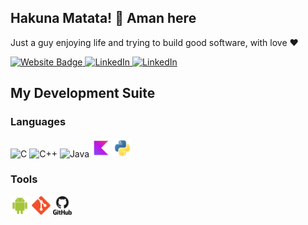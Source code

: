 ## Hakuna Matata! 🌵 Aman here
Just a guy enjoying life and trying to build good software, with love ♥️ 

<p> 
  <a href="https://bit.ly/3CMztxE"> <img src="https://img.shields.io/badge/-Aman's Notion-000000?style=for-the-badge&amp;labelColor=363232&amp;logo=Notion&amp;link=https://bit.ly/3CMztxE" alt="Website Badge"> </a>
  <a href="https://www.linkedin.com/in/aman-kumar-sde/"> <img src="https://img.shields.io/badge/-LinkedIn-000000?style=for-the-badge&amp;labelColor=0A66C2&amp;logo=LinkedIn&amp;link=https://www.linkedin.com/in/aman-kumar-sde/" alt="LinkedIn"> </a>
  <a href="https://thatstupidguy.medium.com/"> <img src="https://img.shields.io/badge/-Medium-FFFFFF?style=for-the-badge&amp;labelColor=000000&amp;logo=Medium&amp;link=https://thatstupidguy.medium.com/" alt="LinkedIn"> </a>
 </p>
 
 ## My Development Suite


### Languages
 <p align="left">
<img src="https://raw.githubusercontent.com/jmnote/z-icons/master/svg/c.svg" alt="C"  height="30" />
<img src="https://raw.githubusercontent.com/jmnote/z-icons/master/svg/cpp.svg" alt="C++" height="30"/>
<img src="https://raw.githubusercontent.com/jmnote/z-icons/master/svg/java.svg" alt="Java"  height="30"/>
<img src="https://github.com/devicons/devicon/blob/master/icons/kotlin/kotlin-original.svg" alt="kotlin" height="30"/>
<img src="https://github.com/devicons/devicon/blob/master/icons/python/python-original.svg" alt="kotlin" height="30"/>
</p>

### Tools

<p>
<img src="https://github.com/devicons/devicon/blob/master/icons/android/android-original.svg" alt="android" height="30"/>
<img src="https://github.com/devicons/devicon/blob/master/icons/git/git-original.svg" alt = "git" height="30"/>
<img src="https://github.com/devicons/devicon/blob/master/icons/github/github-original-wordmark.svg" alt = "github" height = "30"/>

 </p>
